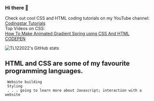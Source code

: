 ### Hi there 👋

Check out cool CSS and HTML coding tutorials on my YouTube channel: [Codingstar Tutorials](https://www.youtube.com/channel/UCadItSVcBu0pS3ES8UJQJ1A) <br>
Top Videos on CSS: <br>
[How To Make Animated Gradient Spring using CSS And HTML](https://www.youtube.com/watch?v=zX9aJnLBLX8) <br>
[CODEPEN](https://codepen.io/collection/gYGjEB)



 <a> <img alt = "TL122022's GitHub stats" src="https://readme-typing-svg.herokuapp.com?font=rubik&color=ADBAC7&center=true&vCenter=true&lines=I+am+a+coder;I+am+a+creator;I+am+an+agent"></a>

 ## HTML and CSS are some of my favourite programming languages.
```
 Website building
 Styling
 . . . going to learn more about Javascript; interaction with a website
```
